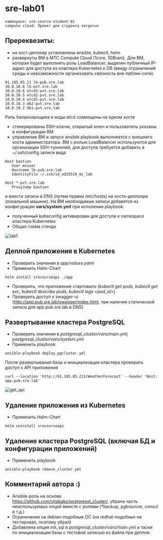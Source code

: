 # sre-lab01
```
namespace: sre-cource-student-81
compute cloud: Проект для студента vergorun
```

## Пререквезиты: 
 - на хост-деплоер установлены ansible, kubectl, helm
 - развернуты ВМ в МТС Compute Cloud (1core, 1GBram). Для ВМ, которая будет выполнять роль LoadBalancer, выделен публичный IP-адрес для доступа из кластера Kubernetes к DB (ввиду ограничений среды и невозможности организовать связность вне паблик-сети).

```
91.185.85.11 lb-pub.sre.lab
10.0.10.6 lb-pvt.sre.lab
10.0.10.6 etcd3-pvt.sre.lab
10.0.10.5 etcd2-pvt.sre.lab
10.0.10.4 etcd1-pvt.sre.lab
10.0.10.3 db2-pvt.sre.lab
10.0.10.2 db1-pvt.sre.lab
```
Роль балансирощика и ноды etcd совмещены на одном хосте
 - сгенерированы SSH-ключи, открытый ключ и пользователь указаны в конфигурации ВМ
 - управление ВМ и запуск ansible playbook выполняется с внешнего хоста администратора. ВМ с ролью LoadBalancer используются для организации SSH-туннелей, для доступа требуется добавить в ~/.ssh/config записи вида
```
Host bastion
   User mcuser
   Hostname lb-pub.sre.lab
   IdentityFile ~/.ssh/id_ed25519_mc_lab

Host *-pvt.sre.lab
   ProxyJump bastion
```
и внести записи в DNS (путем правки /etc/hosts) на хосте-деплоере (локальной машине). На ВМ необходимые записи добавятся из конфигурации **vars/system.yml** при исполении playbook.
 - полученный kubeconfig активирован для доступа к namespace кластера Kubernetes 
 - Общая схема стенда

![lab1](https://github.com/vergorun/sre-lab01/assets/36616396/8cd43c47-2771-4fef-ab04-75f9946dff62)

## Деплой приложения в Kubernetes
- Проверить значения в *app/values.yaml*
- Применить Helm-Chart
```
helm install srecourseapi ./app
```
- Проверить, что приложение стартовало (*kubectl get pods, kubectl get svc, kubectl describe pods, kubectl logs <pod_id>*)
- Проверить доступ к swagger-ui (http://app.pub.sre.lab/swagger/index.html, при наличии статической записи для app.pub.sre.lab в DNS)
## Развертывание кластера PostgreSQL
- Проверить значения в *postgresql_cluster/vars/main.yml, postgresql_cluster/vars/system.yml*
- Применить playbook
```
ansible-playbook deploy_pgcluster.yml
```

После развертывания базы и инициализации кластера проверить доступ к API приложения
```
curl --location 'http://91.185.85.213/WeatherForecast' --header 'Host: app.pub.sre.lab'
```
![get_api](https://github.com/vergorun/sre-lab01/assets/36616396/10ce8bce-6836-4bbd-ba00-7772286d7da1)

## Удаление приложения из Kubernetes
- Применить Helm-Chart
```
helm uninstall srecourseapi
```

## Удаление кластера PostgreSQL (включая БД и конфигурации приложений)
- Применить playbook
```
ansible-playbook remove_cluster.yml
```

## Комментарий автора :)

- Ansible-роль на основе https://github.com/vitabaks/postgresql_cluster/, убрана часть неиспользуемых опций вместе с ролями (*backup, pgbouncer, consul и т.д.)
- Ограничение на debian-подобные ОС (на redhat-подобных не тестировал, поэтому убрал)
- Добавлена опция init_sql в *postgresql_cluster/vars/main.yml* и таски по инициализации базы с тестовой записью из файла при деплое.
